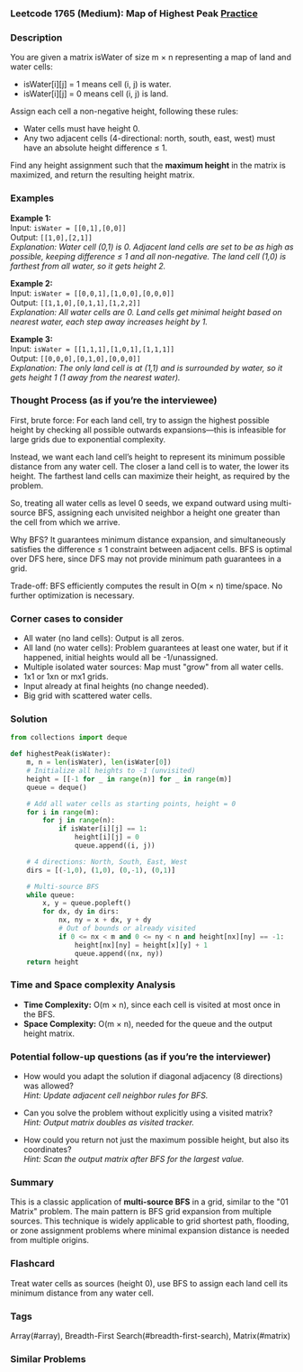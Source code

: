 ### Leetcode 1765 (Medium): Map of Highest Peak [Practice](https://leetcode.com/problems/map-of-highest-peak)

### Description  
You are given a matrix isWater of size m × n representing a map of land and water cells:
- isWater[i][j] = 1 means cell (i, j) is water.
- isWater[i][j] = 0 means cell (i, j) is land.

Assign each cell a non-negative height, following these rules:
- Water cells must have height 0.
- Any two adjacent cells (4-directional: north, south, east, west) must have an absolute height difference ≤ 1.
 
Find any height assignment such that the **maximum height** in the matrix is maximized, and return the resulting height matrix.

### Examples  

**Example 1:**  
Input: `isWater = [[0,1],[0,0]]`  
Output: `[[1,0],[2,1]]`  
*Explanation: Water cell (0,1) is 0. Adjacent land cells are set to be as high as possible, keeping difference ≤ 1 and all non-negative. The land cell (1,0) is farthest from all water, so it gets height 2.*

**Example 2:**  
Input: `isWater = [[0,0,1],[1,0,0],[0,0,0]]`  
Output: `[[1,1,0],[0,1,1],[1,2,2]]`  
*Explanation: All water cells are 0. Land cells get minimal height based on nearest water, each step away increases height by 1.*

**Example 3:**  
Input: `isWater = [[1,1,1],[1,0,1],[1,1,1]]`  
Output: `[[0,0,0],[0,1,0],[0,0,0]]`  
*Explanation: The only land cell is at (1,1) and is surrounded by water, so it gets height 1 (1 away from the nearest water).*


### Thought Process (as if you’re the interviewee)  
First, brute force: For each land cell, try to assign the highest possible height by checking all possible outwards expansions—this is infeasible for large grids due to exponential complexity.

Instead, we want each land cell’s height to represent its minimum possible distance from any water cell. The closer a land cell is to water, the lower its height. The farthest land cells can maximize their height, as required by the problem.

So, treating all water cells as level 0 seeds, we expand outward using multi-source BFS, assigning each unvisited neighbor a height one greater than the cell from which we arrive.

Why BFS? It guarantees minimum distance expansion, and simultaneously satisfies the difference ≤ 1 constraint between adjacent cells. BFS is optimal over DFS here, since DFS may not provide minimum path guarantees in a grid.

Trade-off: BFS efficiently computes the result in O(m × n) time/space. No further optimization is necessary.


### Corner cases to consider  
- All water (no land cells): Output is all zeros.
- All land (no water cells): Problem guarantees at least one water, but if it happened, initial heights would all be -1/unassigned.
- Multiple isolated water sources: Map must "grow" from all water cells.
- 1x1 or 1xn or mx1 grids.
- Input already at final heights (no change needed).
- Big grid with scattered water cells.


### Solution

```python
from collections import deque

def highestPeak(isWater):
    m, n = len(isWater), len(isWater[0])
    # Initialize all heights to -1 (unvisited)
    height = [[-1 for _ in range(n)] for _ in range(m)]
    queue = deque()

    # Add all water cells as starting points, height = 0
    for i in range(m):
        for j in range(n):
            if isWater[i][j] == 1:
                height[i][j] = 0
                queue.append((i, j))

    # 4 directions: North, South, East, West
    dirs = [(-1,0), (1,0), (0,-1), (0,1)]

    # Multi-source BFS
    while queue:
        x, y = queue.popleft()
        for dx, dy in dirs:
            nx, ny = x + dx, y + dy
            # Out of bounds or already visited
            if 0 <= nx < m and 0 <= ny < n and height[nx][ny] == -1:
                height[nx][ny] = height[x][y] + 1
                queue.append((nx, ny))
    return height
```

### Time and Space complexity Analysis  

- **Time Complexity:** O(m × n), since each cell is visited at most once in the BFS.
- **Space Complexity:** O(m × n), needed for the queue and the output height matrix.

### Potential follow-up questions (as if you’re the interviewer)  

- How would you adapt the solution if diagonal adjacency (8 directions) was allowed?  
  *Hint: Update adjacent cell neighbor rules for BFS.*

- Can you solve the problem without explicitly using a visited matrix?  
  *Hint: Output matrix doubles as visited tracker.*

- How could you return not just the maximum possible height, but also its coordinates?  
  *Hint: Scan the output matrix after BFS for the largest value.*

### Summary
This is a classic application of **multi-source BFS** in a grid, similar to the "01 Matrix" problem. The main pattern is BFS grid expansion from multiple sources. This technique is widely applicable to grid shortest path, flooding, or zone assignment problems where minimal expansion distance is needed from multiple origins.


### Flashcard
Treat water cells as sources (height 0), use BFS to assign each land cell its minimum distance from any water cell.

### Tags
Array(#array), Breadth-First Search(#breadth-first-search), Matrix(#matrix)

### Similar Problems
